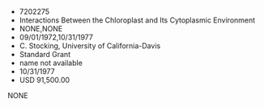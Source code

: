 * 7202275
* Interactions Between the Chloroplast and Its Cytoplasmic    Environment
* NONE,NONE
* 09/01/1972,10/31/1977
* C. Stocking, University of California-Davis
* Standard Grant
*   name not available
* 10/31/1977
* USD 91,500.00

NONE